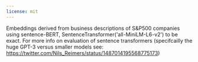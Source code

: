 ```yaml
---
license: mit
---
```

Embeddings derived from business descriptions of S&P500 companies using sentence-BERT, SentenceTransformer('all-MiniLM-L6-v2') to be exact.  For more info on evaluation of sentence transformers (specifcailly the huge GPT-3 versus smaller models see: https://twitter.com/Nils_Reimers/status/1487014195568775173)